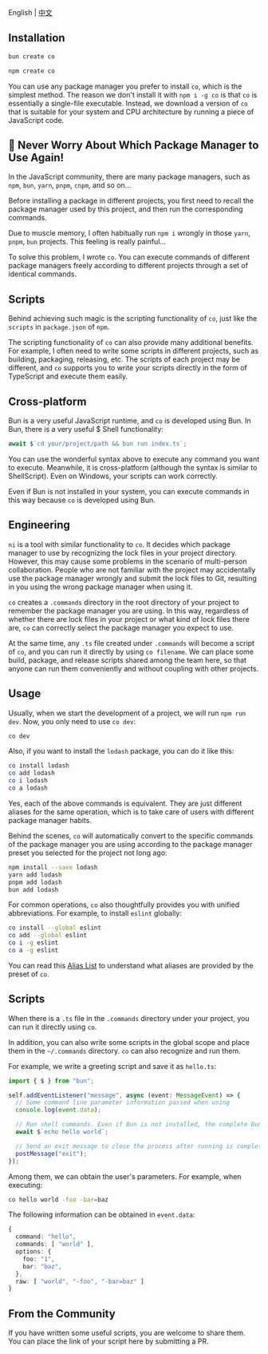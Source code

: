 English | [中文](./README_ZH.md)

## Installation

```bash
bun create co
```

```bash
npm create co
```

You can use any package manager you prefer to install `co`, which is the simplest method. The reason we don't install it with `npm i -g co` is that `co` is essentially a single-file executable. Instead, we download a version of `co` that is suitable for your system and CPU architecture by running a piece of JavaScript code.

## 🥵 Never Worry About Which Package Manager to Use Again!

In the JavaScript community, there are many package managers, such as `npm`, `bun`, `yarn`, `pnpm`, `cnpm`, and so on...

Before installing a package in different projects, you first need to recall the package manager used by this project, and then run the corresponding commands.

Due to muscle memory, I often habitually run `npm i` wrongly in those `yarn`, `pnpm`, `bun` projects. This feeling is really painful...

To solve this problem, I wrote `co`. You can execute commands of different package managers freely according to different projects through a set of identical commands.

## Scripts

Behind achieving such magic is the scripting functionality of `co`, just like the `scripts` in `package.json` of `npm`.

The scripting functionality of `co` can also provide many additional benefits. For example, I often need to write some scripts in different projects, such as building, packaging, releasing, etc. The scripts of each project may be different, and `co` supports you to write your scripts directly in the form of TypeScript and execute them easily.

## Cross-platform

Bun is a very useful JavaScript runtime, and `co` is developed using Bun. In Bun, there is a very useful $ Shell functionality:

```ts
await $`cd your/project/path && bun run index.ts`;
```

You can use the wonderful syntax above to execute any command you want to execute. Meanwhile, it is cross-platform (although the syntax is similar to ShellScript). Even on Windows, your scripts can work correctly.

Even if Bun is not installed in your system, you can execute commands in this way because `co` is developed using Bun.

## Engineering

`ni` is a tool with similar functionality to `co`. It decides which package manager to use by recognizing the lock files in your project directory. However, this may cause some problems in the scenario of multi-person collaboration. People who are not familiar with the project may accidentally use the package manager wrongly and submit the lock files to Git, resulting in you using the wrong package manager when using it.

`co` creates a `.commands` directory in the root directory of your project to remember the package manager you are using. In this way, regardless of whether there are lock files in your project or what kind of lock files there are, `co` can correctly select the package manager you expect to use.

At the same time, any `.ts` file created under `.commands` will become a script of `co`, and you can run it directly by using `co filename`. We can place some build, package, and release scripts shared among the team here, so that anyone can run them conveniently and without coupling with other projects.

## Usage

Usually, when we start the development of a project, we will run `npm run dev`. Now, you only need to use `co dev`:

```sh
co dev
```

Also, if you want to install the `lodash` package, you can do it like this:

```sh
co install lodash
co add lodash
co i lodash
co a lodash
```

Yes, each of the above commands is equivalent. They are just different aliases for the same operation, which is to take care of users with different package manager habits.

Behind the scenes, `co` will automatically convert to the specific commands of the package manager you are using according to the package manager preset you selected for the project not long ago:

```sh
npm install --save lodash
yarn add lodash
pnpm add lodash
bun add lodash
```

For common operations, `co` also thoughtfully provides you with unified abbreviations. For example, to install `eslint` globally:

```sh
co install --global eslint
co add --global eslint
co i -g eslint
co a -g eslint
```

You can read this [Alias List](./ALIAS_LIST.md) to understand what aliases are provided by the preset of `co`.

## Scripts

When there is a `.ts` file in the `.commands` directory under your project, you can run it directly using `co`.

In addition, you can also write some scripts in the global scope and place them in the `~/.commands` directory. `co` can also recognize and run them.

For example, we write a greeting script and save it as `hello.ts`:

```ts
import { $ } from "bun";

self.addEventListener("message", async (event: MessageEvent) => {
  // Some command line parameter information passed when using
  console.log(event.data);

  // Run shell commands. Even if Bun is not installed, the complete Bun API can be used.
  await $`echo hello world`;

  // Send an exit message to close the process after running is completed.
  postMessage("exit");
});
```

Among them, we can obtain the user's parameters. For example, when executing:

```bash
co hello world -foo -bar=baz
```

The following information can be obtained in `event.data`:

```ts
{
  command: "hello",
  commands: [ "world" ],
  options: {
    foo: "1",
    bar: "baz",
  },
  raw: [ "world", "-foo", "-bar=baz" ]
}
```

## From the Community

If you have written some useful scripts, you are welcome to share them. You can place the link of your script here by submitting a PR.